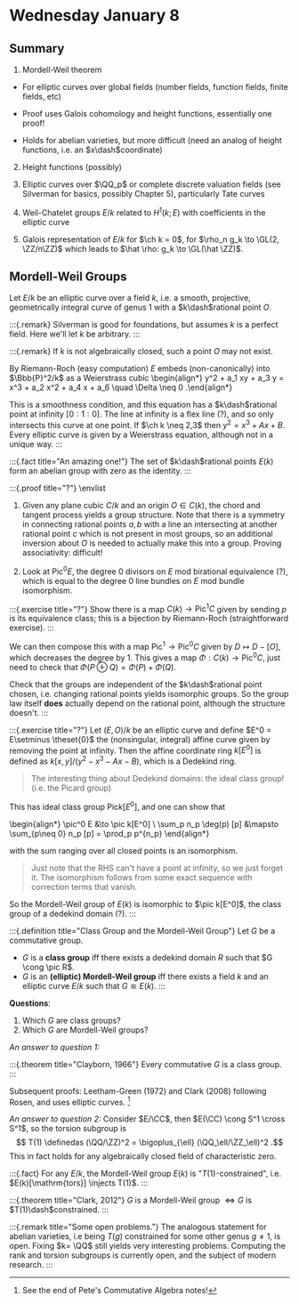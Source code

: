 # Wednesday January 8

## Summary

1. Mordell-Weil theorem

  - For elliptic curves over global fields (number fields, function fields, finite fields, etc)
  
  - Proof uses Galois cohomology and height functions, essentially one proof!
  
  - Holds for abelian varieties, but more difficult (need an analog of height functions, i.e. an $x\dash$coordinate)

2. Height functions (possibly)

3. Elliptic curves over $\QQ_p$ or complete discrete valuation fields (see Silverman for basics, possibly Chapter 5), particularly Tate curves

4. Weil-Chatelet groups $E/k$ related to $H^1(k; E)$ with coefficients in the elliptic curve

5. Galois representation of $E/k$ for $\ch k = 0$, for $\rho_n g_k \to \GL(2, \ZZ/n\ZZ)$ which leads to $\hat \rho: g_k \to \GL(\hat \ZZ)$.

## Mordell-Weil Groups

Let $E/k$ be an elliptic curve over a field $k$, i.e. a smooth, projective, geometrically integral curve of genus 1 with a $k\dash$rational point $O$.

:::{.remark}
Silverman is good for foundations, but assumes $k$ is a perfect field.
Here we'll let $k$ be arbitrary.
:::

:::{.remark}
If $k$ is not algebraically closed, such a point $O$ may not exist.

By Riemann-Roch (easy computation) $E$ embeds (non-canonically) into $\Bbb{P}^2/k$ as a Weierstrass cubic 
\begin{align*}
y^2 + a_1 xy + a_3 y = x^3 + a_2 x^2 + a_4 x + a_6 \quad \Delta \neq 0
.\end{align*}

This is a smoothness condition, and this equation has a $k\dash$rational point at infinity $[0: 1: 0]$.
The line at infinity is a flex line (?), and so only intersects this curve at one point.
If $\ch k \neq 2,3$ then $y^2 = x^3 + Ax + B$.
Every elliptic curve is given by a Weierstrass equation, although not in a unique way.
:::


:::{.fact title="An amazing one!"}
The set of $k\dash$rational points $E(k)$ form an abelian group with zero as the identity.
:::

:::{.proof title="?"}
\envlist

1. Given any plane cubic $C/k$ and an origin $O \in C(k)$, the chord and tangent process yields a group structure.
  Note that there is a symmetry in connecting rational points $a, b$ with a line an intersecting at another rational point $c$ which is not present in most groups, so an additional inversion about $O$ is needed to actually make this into a group. 
  Proving associativity: difficult!

2. Look at $\mathrm{Pic}^0 E$, the degree 0 divisors on $E$ mod birational equivalence (?), which is equal to the degree 0 line bundles on $E$ mod bundle isomorphism.


:::{.exercise title="?"}
Show there is a map $C(k) \to \mathrm{Pic}^1 C$ given by sending $p$ is its equivalence class; this is a bijection by Riemann-Roch (straightforward exercise).
:::

We can then compose this with a map $\mathrm{Pic}^1 \to \mathrm{Pic}^0 C$ given by $D \mapsto D - [O]$, which decreases the degree by 1.
This gives a map $\Phi: C(k) \to \mathrm{Pic}^0 C$, just need to check that $\Phi(P \oplus Q) = \Phi(P) + \Phi(Q)$.

Check that the groups are independent of the $k\dash$rational point chosen, i.e. changing rational points yields isomorphic groups.
So the group law itself **does** actually depend on the rational point, although the structure doesn't.
:::

:::{.exercise title="?"}
Let $(E, O)/k$ be an elliptic curve and define $E^0 = E\setminus \theset{0}$ the (nonsingular, integral) affine curve given by removing the point at infinity.
Then the affine coordinate ring $k[E^0]$ is defined as $k[x, y]/(y^2 -x^3 - Ax - B)$, which is a Dedekind ring.

> The interesting thing about Dedekind domains: the ideal class group! (i.e. the Picard group)

This has ideal class group $\mathrm{Pic} k[E^0]$, and one can show that

\begin{align*}
\pic^0 E &\to \pic k[E^0] \\
\sum_p n_p \deg(p) [p] &\mapsto \sum_{p\neq 0} n_p [p] = \prod_p p^{n_p}
\end{align*}

with the sum ranging over all closed points is an isomorphism.

> Just note that the RHS can't have a point at infinity, so we just forget it.
> The isomorphism follows from some exact sequence with correction terms that vanish.

So the Mordell-Weil group of $E(k)$ is isomorphic to $\pic k[E^0]$, the class group of a dedekind domain (?).
:::

:::{.definition title="Class Group and the Mordell-Weil Group"}
Let $G$ be a commutative group.

- $G$ is a **class group** iff there exists a dedekind domain $R$ such that $G \cong \pic R$.
- $G$ is an **(elliptic) Mordell-Weil group** iff there exists a field $k$ and an elliptic curve $E/k$ such that $G \cong E(k)$.
:::

**Questions**:

1. Which $G$ are class groups?
2. Which $G$ are Mordell-Weil groups?

*An answer to question 1:*

:::{.theorem title="Clayborn, 1966"}
Every commutative $G$ is a class group.
:::

Subsequent proofs: Leetham-Green (1972) and Clark (2008) following Rosen, and uses elliptic curves. [^comm_alg_ref_1]

[^comm_alg_ref_1]: See the end of Pete's Commutative Algebra notes!

*An answer to question 2:*
Consider $E/\CC$, then $E(\CC) \cong S^1 \cross S^1$, so the torsion subgroup is 
$$
T(1) \definedas (\QQ/\ZZ)^2 = \bigoplus_{\ell} (\QQ_\ell/\ZZ_\ell)^2
.$$
This in fact holds for any algebraically closed field of characteristic zero.

:::{.fact}
For any $E/k$, the Mordell-Weil group $E(k)$ is "$T(1)$-constrained", i.e. $E(k)[\mathrm{tors}] \injects T(1)$.
:::

:::{.theorem title="Clark, 2012"}
$G$ is a Mordell-Weil group $\iff G$ is $T(1)\dash$constrained.
:::

:::{.remark title="Some open problems."}
The analogous statement for abelian varieties, i.e being $T(g)$ constrained for some other genus $g\neq 1$, is open.
Fixing $k= \QQ$ still yields very interesting problems. 
Computing the rank and torsion subgroups is currently open, and the subject of modern research.
:::

